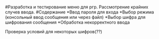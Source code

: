 #Разработка и тестирование меню для ргр.
Рассмотрение крайних случев ввода.
#Содержание
*Ввод пароля для входа
*Выбор режима (консольный ввод сообщения или через файл)
*Выбор шифра для шифрования сообщения
*Обработка некорректного ввода

Проверка условий для некоторых шифров(??)

